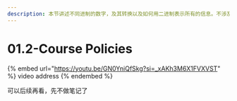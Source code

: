 ```yaml
---
description: 本节讲述不同进制的数字，及其转换以及如何用二进制表示所有的信息。不涉及计算机。
---
```


# 01.2-Course Policies

{% embed url="https://youtu.be/GN0YniQfSkg?si=_xAKh3M6X1FVXVST" %}
video address
{% endembed %}

可以后续再看，先不做笔记了
